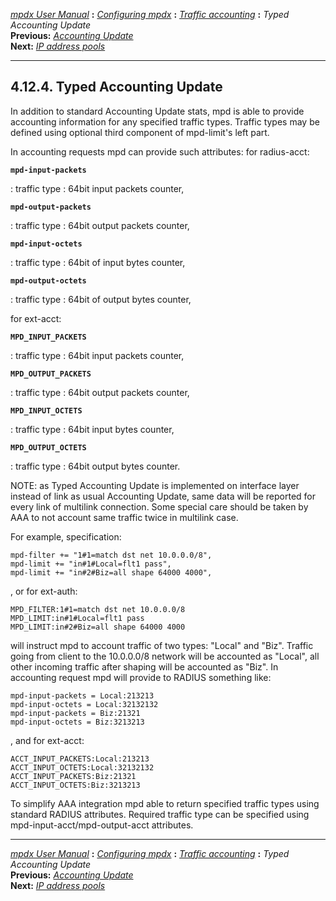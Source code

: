 [*mpdx User Manual*](README.md) **:** [*Configuring mpdx*](mpd17.md)
**:** [*Traffic accounting*](mpd33.md) **:** *Typed Accounting
Update*\
**Previous:** [*Accounting Update*](mpd36.md)\
**Next:** [*IP address pools*](mpd38.md)

------------------------------------------------------------------------

## 4.12.4. Typed Accounting Update

In addition to standard Accounting Update stats, mpd is able to provide
accounting information for any specified traffic types. Traffic types
may be defined using optional third component of mpd-limit\'s left part.

In accounting requests mpd can provide such attributes: for radius-acct:

**`mpd-input-packets`**

:   traffic type : 64bit input packets counter,

**`mpd-output-packets`**

:   traffic type : 64bit output packets counter,

**`mpd-input-octets`**

:   traffic type : 64bit of input bytes counter,

**`mpd-output-octets`**

:   traffic type : 64bit of output bytes counter,

for ext-acct:

**`MPD_INPUT_PACKETS`**

:   traffic type : 64bit input packets counter,

**`MPD_OUTPUT_PACKETS`**

:   traffic type : 64bit output packets counter,

**`MPD_INPUT_OCTETS`**

:   traffic type : 64bit input bytes counter,

**`MPD_OUTPUT_OCTETS`**

:   traffic type : 64bit output bytes counter.

NOTE: as Typed Accounting Update is implemented on interface layer
instead of link as usual Accounting Update, same data will be reported
for every link of multilink connection. Some special care should be
taken by AAA to not account same traffic twice in multilink case.

For example, specification:

    mpd-filter += "1#1=match dst net 10.0.0.0/8",
    mpd-limit += "in#1#Local=flt1 pass",
    mpd-limit += "in#2#Biz=all shape 64000 4000",

, or for ext-auth:

    MPD_FILTER:1#1=match dst net 10.0.0.0/8
    MPD_LIMIT:in#1#Local=flt1 pass
    MPD_LIMIT:in#2#Biz=all shape 64000 4000

will instruct mpd to account traffic of two types: \"Local\" and
\"Biz\". Traffic going from client to the 10.0.0.0/8 network will be
accounted as \"Local\", all other incoming traffic after shaping will be
accounted as \"Biz\". In accounting request mpd will provide to RADIUS
something like:

    mpd-input-packets = Local:213213
    mpd-input-octets = Local:32132132
    mpd-input-packets = Biz:21321
    mpd-input-octets = Biz:3213213

, and for ext-acct:

    ACCT_INPUT_PACKETS:Local:213213
    ACCT_INPUT_OCTETS:Local:32132132
    ACCT_INPUT_PACKETS:Biz:21321
    ACCT_INPUT_OCTETS:Biz:3213213

To simplify AAA integration mpd able to return specified traffic types
using standard RADIUS attributes. Required traffic type can be specified
using mpd-input-acct/mpd-output-acct attributes.

------------------------------------------------------------------------

[*mpdx User Manual*](README.md) **:** [*Configuring mpdx*](mpd17.md)
**:** [*Traffic accounting*](mpd33.md) **:** *Typed Accounting
Update*\
**Previous:** [*Accounting Update*](mpd36.md)\
**Next:** [*IP address pools*](mpd38.md)
